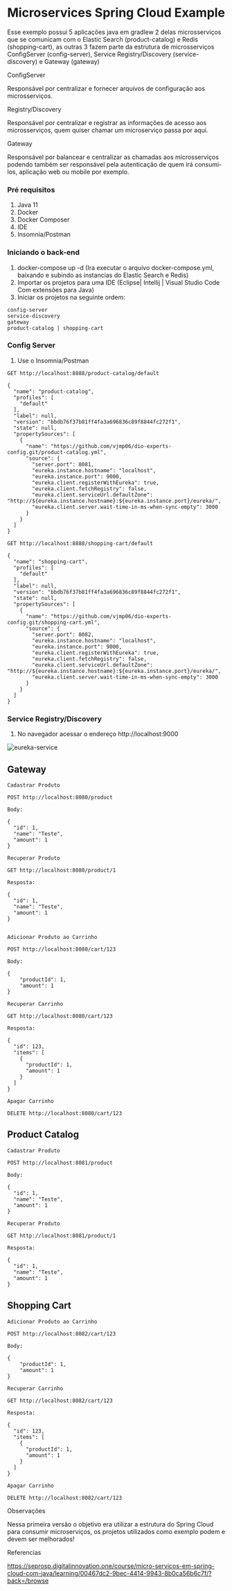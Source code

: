 # Microservices Spring Cloud Example

Esse exemplo possui 5 aplicações java em gradlew 2 delas microsserviços que se comunicam com o Elastic Search (product-catalog) e Redis (shopping-cart), as outras 3 fazem parte da estrutura de microsserviços ConfigServer (config-server), Service Registry/Discovery (service-discovery) e Gateway (gateway)

ConfigServer

Responsável por centralizar e fornecer arquivos de configuração aos microsserviços.

Registry/Discovery

Responsável por centralizar e registrar as informações de acesso aos microsserviços, quem quiser chamar um microserviço passa por aqui.

Gateway

Responsável por balancear e centralizar as chamadas aos microsserviços podendo também ser responsável pela autenticação de quem irá consumi-los, aplicação web ou mobile por exemplo.


### Pré requisitos

1. Java 11
2. Docker
3. Docker Composer
4. IDE
5. Insomnia/Postman

### Iniciando o back-end

1. docker-compose up -d (Ira executar o arquivo docker-compose.yml, baixando e subindo as instancias do Elastic Search e Redis)
2. Importar os projetos para uma IDE (Eclipse| Intellij | Visual Studio Code Com extensões para Java)
3. Iniciar os projetos na seguinte ordem:
  
```
config-server
service-discovery
gateway
product-catalog | shopping-cart
```


### Config Server

1. Use o Insomnia/Postman
```
GET http://localhost:8888/product-catalog/default

{
  "name": "product-catalog",
  "profiles": [
    "default"
  ],
  "label": null,
  "version": "bbdb76f37b81ff4fa3a696836c89f8844fc272f1",
  "state": null,
  "propertySources": [
    {
      "name": "https://github.com/vjmp06/dio-experts-config.git/product-catalog.yml",
      "source": {
        "server.port": 8081,
        "eureka.instance.hostname": "localhost",
        "eureka.instance.port": 9000,
        "eureka.client.registerWithEureka": true,
        "eureka.client.fetchRegistry": false,
        "eureka.client.serviceUrl.defaultZone": "http://${eureka.instance.hostname}:${eureka.instance.port}/eureka/",
        "eureka.client.server.wait-time-in-ms-when-sync-empty": 3000
      }
    }
  ]
}

GET http://localhost:8888/shopping-cart/default

{
  "name": "shopping-cart",
  "profiles": [
    "default"
  ],
  "label": null,
  "version": "bbdb76f37b81ff4fa3a696836c89f8844fc272f1",
  "state": null,
  "propertySources": [
    {
      "name": "https://github.com/vjmp06/dio-experts-config.git/shopping-cart.yml",
      "source": {
        "server.port": 8082,
        "eureka.instance.hostname": "localhost",
        "eureka.instance.port": 9000,
        "eureka.client.registerWithEureka": true,
        "eureka.client.fetchRegistry": false,
        "eureka.client.serviceUrl.defaultZone": "http://${eureka.instance.hostname}:${eureka.instance.port}/eureka/",
        "eureka.client.server.wait-time-in-ms-when-sync-empty": 3000
      }
    }
  ]
}

```

### Service Registry/Discovery

1. No navegador acessar o endereço http://localhost:9000

![eureka-service](https://user-images.githubusercontent.com/17283891/125543548-510c5523-8a99-4366-ba7b-bd5db3704538.png)

## Gateway

```
Cadastrar Produto

POST http://localhost:8080/product

Body:

{
  "id": 1,
  "name": "Teste",
  "amount": 1
}

Recuperar Produto

GET http://localhost:8080/product/1

Resposta:

{
  "id": 1,
  "name": "Teste",
  "amount": 1
}


Adicionar Produto ao Carrinho

POST http://localhost:8080/cart/123

Body:

{
	"productId": 1,
	"amount": 1
}

Recuperar Carrinho

GET http://localhost:8080/cart/123

Resposta:

{
  "id": 123,
  "items": [
    {
      "productId": 1,
      "amount": 1
    }
  ]
}

Apagar Carrinho

DELETE http://localhost:8080/cart/123

```

## Product Catalog

```
Cadastrar Produto

POST http://localhost:8081/product

Body:

{
  "id": 1,
  "name": "Teste",
  "amount": 1
}

Recuperar Produto

GET http://localhost:8081/product/1

Resposta:

{
  "id": 1,
  "name": "Teste",
  "amount": 1
}

```
## Shopping Cart

```
Adicionar Produto ao Carrinho

POST http://localhost:8082/cart/123

Body:

{
	"productId": 1,
	"amount": 1
}

Recuperar Carrinho

GET http://localhost:8082/cart/123

Resposta:

{
  "id": 123,
  "items": [
    {
      "productId": 1,
      "amount": 1
    }
  ]
}

Apagar Carrinho

DELETE http://localhost:8082/cart/123

```

Observações

Nessa primeira versão o objetivo era utilizar a estrutura do Spring Cloud para consumir microserviços, os projetos utilizados como exemplo podem e devem ser melhorados!


Referencias

https://seprosp.digitalinnovation.one/course/micro-servicos-em-spring-cloud-com-java/learning/00467dc2-9bec-4414-9943-8b0ca56b6c7f/?back=/browse
